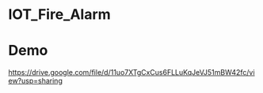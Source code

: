 # IOT_Fire_Alarm
# Demo
https://drive.google.com/file/d/11uo7XTgCxCus6FLLuKqJeVJ51mBW42fc/view?usp=sharing
